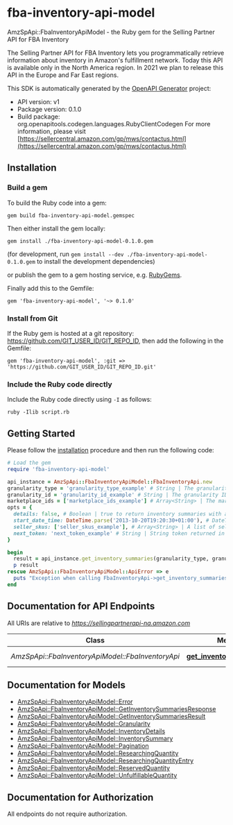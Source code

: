 # fba-inventory-api-model

AmzSpApi::FbaInventoryApiModel - the Ruby gem for the Selling Partner API for FBA Inventory

The Selling Partner API for FBA Inventory lets you programmatically retrieve information about inventory in Amazon's fulfillment network. Today this API is available only in the North America region. In 2021 we plan to release this API in the Europe and Far East regions.

This SDK is automatically generated by the [OpenAPI Generator](https://openapi-generator.tech) project:

- API version: v1
- Package version: 0.1.0
- Build package: org.openapitools.codegen.languages.RubyClientCodegen
For more information, please visit [https://sellercentral.amazon.com/gp/mws/contactus.html](https://sellercentral.amazon.com/gp/mws/contactus.html)

## Installation

### Build a gem

To build the Ruby code into a gem:

```shell
gem build fba-inventory-api-model.gemspec
```

Then either install the gem locally:

```shell
gem install ./fba-inventory-api-model-0.1.0.gem
```

(for development, run `gem install --dev ./fba-inventory-api-model-0.1.0.gem` to install the development dependencies)

or publish the gem to a gem hosting service, e.g. [RubyGems](https://rubygems.org/).

Finally add this to the Gemfile:

    gem 'fba-inventory-api-model', '~> 0.1.0'

### Install from Git

If the Ruby gem is hosted at a git repository: https://github.com/GIT_USER_ID/GIT_REPO_ID, then add the following in the Gemfile:

    gem 'fba-inventory-api-model', :git => 'https://github.com/GIT_USER_ID/GIT_REPO_ID.git'

### Include the Ruby code directly

Include the Ruby code directly using `-I` as follows:

```shell
ruby -Ilib script.rb
```

## Getting Started

Please follow the [installation](#installation) procedure and then run the following code:

```ruby
# Load the gem
require 'fba-inventory-api-model'

api_instance = AmzSpApi::FbaInventoryApiModel::FbaInventoryApi.new
granularity_type = 'granularity_type_example' # String | The granularity type for the inventory aggregation level.
granularity_id = 'granularity_id_example' # String | The granularity ID for the inventory aggregation level.
marketplace_ids = ['marketplace_ids_example'] # Array<String> | The marketplace ID for the marketplace for which to return inventory summaries.
opts = {
  details: false, # Boolean | true to return inventory summaries with additional summarized inventory details and quantities. Otherwise, returns inventory summaries only (default value).
  start_date_time: DateTime.parse('2013-10-20T19:20:30+01:00'), # DateTime | A start date and time in ISO8601 format. If specified, all inventory summaries that have changed since then are returned. You must specify a date and time that is no earlier than 18 months prior to the date and time when you call the API. Note: Changes in inboundWorkingQuantity, inboundShippedQuantity and inboundReceivingQuantity are not detected.
  seller_skus: ['seller_skus_example'], # Array<String> | A list of seller SKUs for which to return inventory summaries. You may specify up to 50 SKUs.
  next_token: 'next_token_example' # String | String token returned in the response of your previous request.
}

begin
  result = api_instance.get_inventory_summaries(granularity_type, granularity_id, marketplace_ids, opts)
  p result
rescue AmzSpApi::FbaInventoryApiModel::ApiError => e
  puts "Exception when calling FbaInventoryApi->get_inventory_summaries: #{e}"
end

```

## Documentation for API Endpoints

All URIs are relative to *https://sellingpartnerapi-na.amazon.com*

Class | Method | HTTP request | Description
------------ | ------------- | ------------- | -------------
*AmzSpApi::FbaInventoryApiModel::FbaInventoryApi* | [**get_inventory_summaries**](docs/FbaInventoryApi.md#get_inventory_summaries) | **GET** /fba/inventory/v1/summaries | 


## Documentation for Models

 - [AmzSpApi::FbaInventoryApiModel::Error](docs/Error.md)
 - [AmzSpApi::FbaInventoryApiModel::GetInventorySummariesResponse](docs/GetInventorySummariesResponse.md)
 - [AmzSpApi::FbaInventoryApiModel::GetInventorySummariesResult](docs/GetInventorySummariesResult.md)
 - [AmzSpApi::FbaInventoryApiModel::Granularity](docs/Granularity.md)
 - [AmzSpApi::FbaInventoryApiModel::InventoryDetails](docs/InventoryDetails.md)
 - [AmzSpApi::FbaInventoryApiModel::InventorySummary](docs/InventorySummary.md)
 - [AmzSpApi::FbaInventoryApiModel::Pagination](docs/Pagination.md)
 - [AmzSpApi::FbaInventoryApiModel::ResearchingQuantity](docs/ResearchingQuantity.md)
 - [AmzSpApi::FbaInventoryApiModel::ResearchingQuantityEntry](docs/ResearchingQuantityEntry.md)
 - [AmzSpApi::FbaInventoryApiModel::ReservedQuantity](docs/ReservedQuantity.md)
 - [AmzSpApi::FbaInventoryApiModel::UnfulfillableQuantity](docs/UnfulfillableQuantity.md)


## Documentation for Authorization

 All endpoints do not require authorization.

